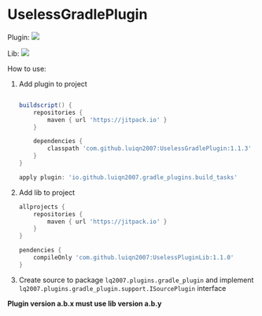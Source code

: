 # UselessGradlePlugin

Plugin: [![](https://jitpack.io/v/luiqn2007/UselessGradlePlugin.svg)](https://jitpack.io/#luiqn2007/UselessGradlePlugin)

Lib: [![](https://jitpack.io/v/luiqn2007/UselessPluginLib.svg)](https://jitpack.io/#luiqn2007/UselessPluginLib)

How to use: 

 1. Add plugin to project

    ```groovy

    buildscript() {
        repositories {
            maven { url 'https://jitpack.io' }
        }

        dependencies {
            classpath 'com.github.luiqn2007:UselessGradlePlugin:1.1.3'
        }
    }
    
    apply plugin: 'io.github.luiqn2007.gradle_plugins.build_tasks'
    
    ```

  2. Add lib to project

     ```groovy
     allprojects {
         repositories {
             maven { url 'https://jitpack.io' }
         }
	 }
     
     pendencies {
         compileOnly 'com.github.luiqn2007:UselessPluginLib:1.1.0'
     }
     ```
     
  3. Create source to package `lq2007.plugins.gradle_plugin`
and implement `lq2007.plugins.gradle_plugin.support.ISourcePlugin` interface

**Plugin version a.b.x must use lib version a.b.y**

